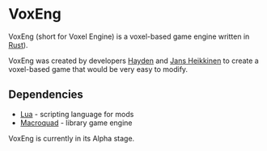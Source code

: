 # VoxEng

VoxEng (short for Voxel Engine) is a voxel-based game engine written in
[Rust](https://www.rust-lang.org)).

VoxEng was created by developers [Hayden](https://github.com/wh-taylor) and
[Jans Heikkinen](https://github.com/jansheikkinen) to create a voxel-based game
that would be very easy to modify.

## Dependencies
+ [Lua](https://lua.org) - scripting language for mods
+ [Macroquad](https://github.com/not-fl3/macroquad) - library game engine

VoxEng is currently in its Alpha stage.

